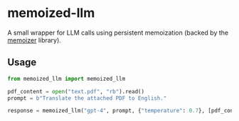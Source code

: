 # memoized-llm

A small wrapper for LLM calls using persistent memoization (backed by the [memoizer](https://github.com/francesco/memoizer) library).

## Usage

```python
from memoized_llm import memoized_llm

pdf_content = open("text.pdf", "rb").read()
prompt = b"Translate the attached PDF to English."

response = memoized_llm("gpt-4", prompt, {"temperature": 0.7}, [pdf_content])
```